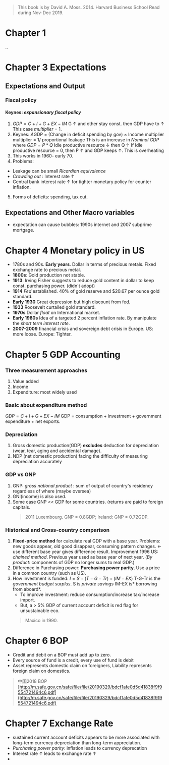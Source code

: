 
> This book is by David A. Moss. 2014. Harvard Business School
> Read during Nov-Dec 2019.
# Chapter 1
 ..
# Chapter 3 Expectations
## Expectations and Output
### Fiscal policy
#### Keynes: *expansionary fiscal policy*
1. $GDP = C + I + G + EX - IM$
G &uarr; and other stay const. then GDP have to &uarr;
This case *multiplier* = 1.
2. Keynes: $\Delta$GDP = (Change in deficit spending by gov) $\times$ Income multiplier
multiplier = 1/ proportional leakage
This is an increase in *Nominal GDP* where $GDP = P * Q$
Idle productive resource &darr;  then Q &uarr;
If Idle productive resource = 0, then P &uarr; and GDP keeps &uarr;. This is overheating
3. This works in 1960- early 70.
4. Problems: 
- Leakage can be small *Ricardian equivalence* 
- *Crowding out* :  Interest rate &uarr;
- Central bank interest rate &uarr; for tighter monetary policy for counter inflation.
5. Forms of deficits: spending, tax cut.
## Expectations and Other Macro variables
- expectation can cause bubbles: 1990s internet and 2007 subprime mortgage.

# Chapter 4 Monetary policy in US
- 1780s and 90s. **Early years**. Dollar in terms of precious metals. Fixed exchange rate to precious metal.
- **1800s**:  Gold production not stable.
- **1913**: Irving Fisher suggests to reduce gold content in dollar to keep const. purchasing power. (didn't adopt)
- **1914** *Fed* established.  40% of gold reserve and $20.67 per ounce gold standard.
- **Early 1930** Great depression but high discount from fed.
- **1933** Roosevelt curtailed gold standard.
- **1970s** Dollar *float* on International market.
- **Early 1980s** Idea of a targeted 2 percent inflation rate. By manipulate the *short term interest rate*.
- **2007-2009** financial crisis and sovereign debt crisis in Europe. US: more loose. Europe: Tighter.

# Chapter 5 GDP Accounting
### Three measurement approaches
1. Value added
2. Income
3. Expenditure: most widely used
### Basic about expenditure method
$GDP = C + I + G + EX - IM$ GDP = consumption + investment + government expenditure + net exports.
### Depreciation
1. Gross domestic production(GDP) **excludes** deduction for depreciation (wear, tear, aging and accidental damage).
2. NDP (net domestic production) facing the difficulty of measuring depreciation accurately
### GDP vs GNP
1. GNP: *gross national product* : sum of output of country's residency regardless of where (maybe oversea)
2. GNI(income) is also used.
3. Some case GNP << GDP for some countries. (returns are paid to foreign capitals.
	> 2011 Luxembourg. GNP = 0.8GDP; Ireland: GNP = 0.72GDP.

### Historical and Cross-country comparison
1. **Fixed-price method** for calculate real GDP with a base year. 
	Problems: new goods appear, old good disappear, consuming pattern changes. &larr; use different base year gives difference result.
	Improvement 1996 US: *chained method*. Previous year used as base year of next year. (*By product*: components of GDP no longer sums to real GDP.)
2. Difference in Purchasing power: **Purchasing power parity**.
	Use a price in a common country (such as US).
3. How investment is funded:
	$I = S + (T-G-Tr) + (IM-EX)$
	T-G-Tr is the *government budget surplus*.
	S is *private savings*
	IM-EX is* borrowing from aboard*.
	- To improve investment: reduce consumption/increase tax/increase import.
	- But, a > 5% GDP of current account deficit is red flag for unsustainable eco. 
	> Maxico in 1990.
	
# Chapter 6 BOP
- Credit and debit on a BOP must add up to zero.
- Every source of fund is a credit, every use of fund is debit
- Asset represents domestic claim on foreigners, Liability represents foreign claim on domestics.

> 中国2018 BOP [http://m.safe.gov.cn/safe/file/file/20190329/bdcf1afe0d5d41838f9f9554721494c6.pdf](http://m.safe.gov.cn/safe/file/file/20190329/bdcf1afe0d5d41838f9f9554721494c6.pdf)

# Chapter 7 Exchange Rate
- sustained current account deficits appears to be more associated with long-term currency depreciation than long-term appreciation.
- *Purchasing power parity*: inflation leads to currency deprecation
- Interest rate &uarr; leads to exchange rate &uarr;
- 
<!--stackedit_data:
eyJoaXN0b3J5IjpbLTE3NTQ0OTc1MTksMTE1NTk5OTMxNSwxOD
YyODc2Nzg3LDczMzQ3MjY0NSwtMTgyNjYxNTE5NCwxNzUzMTQx
MzM2LC0yMDE5MzY1MjUxLC0xMjU3Nzk3MTAxLDEzMTIxNjgzMD
gsODgwODQxODMyLC0zNzM0NjE2MzgsLTg2MzMxNzYwNSwtMTkx
MTAzOTE4NywxMTA2OTI2NTY3LDI3ODA2MTc0LDUzMTUxNjYzNy
wtNjQ5NTM1LDE1MDQ0MTU0MjksMTExNTAyOTE0MywtMTI2MTcw
NDM2M119
-->
